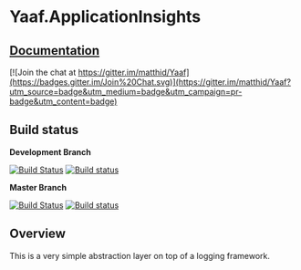 # Yaaf.ApplicationInsights

## [Documentation](https://matthid.github.io/Yaaf.ApplicationInsights)

[![Join the chat at https://gitter.im/matthid/Yaaf](https://badges.gitter.im/Join%20Chat.svg)](https://gitter.im/matthid/Yaaf?utm_source=badge&utm_medium=badge&utm_campaign=pr-badge&utm_content=badge)

## Build status

**Development Branch**

[![Build Status](https://travis-ci.org/matthid/Yaaf.ApplicationInsights.svg?branch=develop)](https://travis-ci.org/matthid/Yaaf.ApplicationInsights)
[![Build status](https://ci.appveyor.com/api/projects/status/811142y9mfn67m2b/branch/develop?svg=true)](https://ci.appveyor.com/project/matthid/yaaf-applicationinsights/branch/develop)

**Master Branch**

[![Build Status](https://travis-ci.org/matthid/Yaaf.ApplicationInsights.svg?branch=master)](https://travis-ci.org/matthid/Yaaf.ApplicationInsights)
[![Build status](https://ci.appveyor.com/api/projects/status/811142y9mfn67m2b/branch/master?svg=true)](https://ci.appveyor.com/project/matthid/yaaf-applicationinsights/branch/master)

## Overview

This is a very simple abstraction layer on top of a logging framework.
